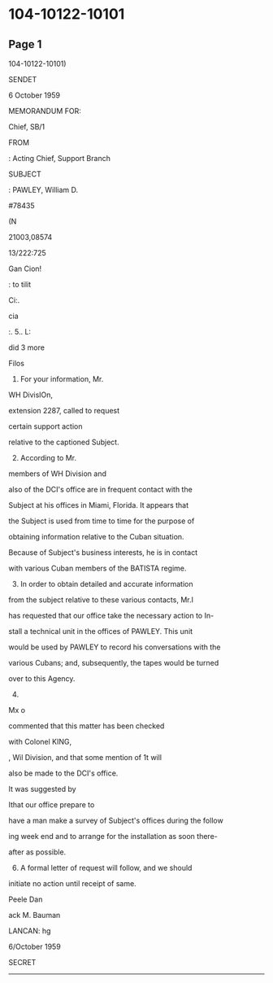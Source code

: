 # 104-10122-10101

## Page 1

104-10122-10101)

SENDET

6 October 1959

MEMORANDUM FOR:

Chief, SB/1

FROM

: Acting Chief, Support Branch

SUBJECT

: PAWLEY, William D.

#78435

(N

21003,08574

13/222:725

Gan Cion!

: to tilit

Ci:.

cia

:. 5.. L:

did 3 more

Filos

1. For your information, Mr.

WH DivisIOn,

extension 2287, called to request

certain support action

relative to the captioned Subject.

2. According to Mr.

members of WH Division and

also of the DCI's office are in frequent contact with the

Subject at his offices in Miami, Florida. It appears that

the Subject is used from time to time for the purpose of

obtaining information relative to the Cuban situation.

Because of Subject's business interests, he is in contact

with various Cuban members of the BATISTA regime.

3. In order to obtain detailed and accurate information

from the subject relative to these various contacts, Mr.I

has requested that our office take the necessary action to In-

stall a technical unit in the offices of PAWLEY. This unit

would be used by PAWLEY to record his conversations with the

various Cubans; and, subsequently, the tapes would be turned

over to this Agency.

4.

Mx o

commented that this matter has been checked

with Colonel KING,

, Wil Division, and that some mention of 1t will

also be made to the DCI's office.

It was suggested by

Ithat our office prepare to

have a man make a survey of Subject's offices during the follow

ing week end and to arrange for the installation as soon there-

after as possible.

6. A formal letter of request will follow, and we should

initiate no action until receipt of same.

Peele Dan

ack M. Bauman

LANCAN: hg

6/October 1959

SECRET

---

